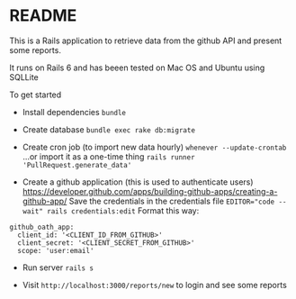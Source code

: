 # README

This is a  Rails application to retrieve data from the github API and present some reports.

It runs on Rails 6 and has beeen tested on Mac OS and Ubuntu using SQLLite

To get started

* Install dependencies
`bundle`

* Create database
`bundle exec rake db:migrate`

* Create cron job (to import new data hourly)
`whenever --update-crontab`
...or import it as a one-time thing
`rails runner 'PullRequest.generate_data'`

* Create a github application
(this is used to authenticate users)
https://developer.github.com/apps/building-github-apps/creating-a-github-app/
Save the credentials in the credentials file
`EDITOR="code --wait" rails credentials:edit`
Format this way:
`````
github_oath_app:
  client_id: '<CLIENT_ID_FROM_GITHUB>'
  client_secret: '<CLIENT_SECRET_FROM_GITHUB>'
  scope: 'user:email'

`````
* Run server
`rails s`

* Visit `http://localhost:3000/reports/new` to login and see some reports